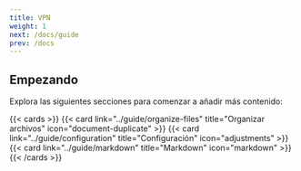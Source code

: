 ```yaml
---
title: VPN
weight: 1
next: /docs/guide
prev: /docs
---
```


## Empezando

Explora las siguientes secciones para comenzar a añadir más contenido:

{{< cards >}}
  {{< card link="../guide/organize-files" title="Organizar archivos" icon="document-duplicate" >}}
  {{< card link="../guide/configuration" title="Configuración" icon="adjustments" >}}
  {{< card link="../guide/markdown" title="Markdown" icon="markdown" >}}
{{< /cards >}}

